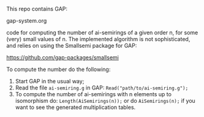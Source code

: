 This repo contains GAP:

gap-system.org

code for computing the number of ai-semirings of a given order n, for some
(very) small values of n. The implemented algorithm is not sophisticated,
and relies on using the Smallsemi package for GAP:

https://github.com/gap-packages/smallsemi

To compute the number do the following:

1. Start GAP in the usual way;
2. Read the file `ai-semiring.g` in GAP:
   `Read("path/to/ai-semiring.g");`
3. To compute the number of ai-semirings with n elements up to isomorphism do:
   `Length(AiSemirings(n));` or do `AiSemirings(n);` if you want to
   see the generated multiplication tables.
